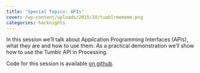 ```yaml
---
title: 'Special Topics: APIs'
cover: /wp-content/uploads/2015/10/tumblrmememe.png
categories: hacknights
---
```

In this session we’ll talk about Application Programming Interfaces (APIs), what they are and how to use them. As a practical demonstration we’ll show how to use the Tumblr API in Processing.

Code for this session is available [on github](https://github.com/hacklabes/HackNights_APIs).
